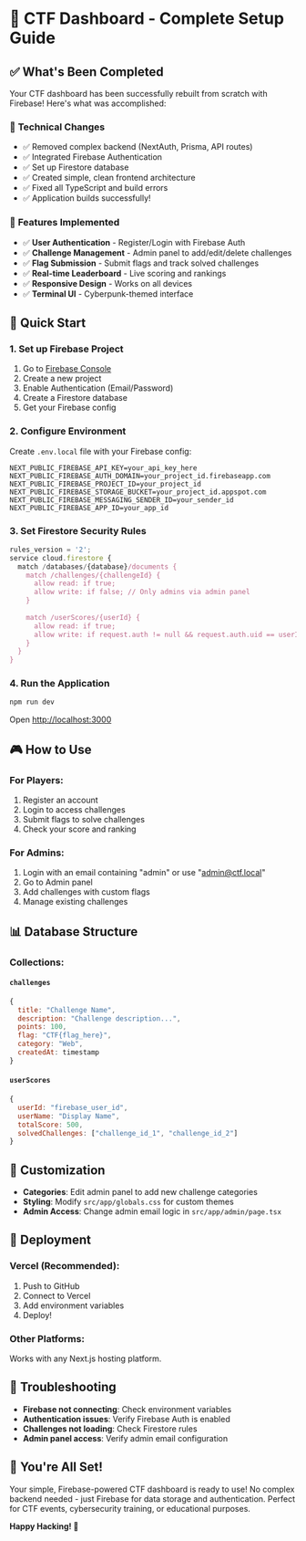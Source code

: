 # 🚀 CTF Dashboard - Complete Setup Guide

## ✅ What's Been Completed

Your CTF dashboard has been successfully rebuilt from scratch with Firebase! Here's what was accomplished:

### 🔧 **Technical Changes**
- ✅ Removed complex backend (NextAuth, Prisma, API routes)
- ✅ Integrated Firebase Authentication
- ✅ Set up Firestore database
- ✅ Created simple, clean frontend architecture
- ✅ Fixed all TypeScript and build errors
- ✅ Application builds successfully!

### 🎯 **Features Implemented**
- ✅ **User Authentication** - Register/Login with Firebase Auth
- ✅ **Challenge Management** - Admin panel to add/edit/delete challenges
- ✅ **Flag Submission** - Submit flags and track solved challenges
- ✅ **Real-time Leaderboard** - Live scoring and rankings
- ✅ **Responsive Design** - Works on all devices
- ✅ **Terminal UI** - Cyberpunk-themed interface

## 🚀 **Quick Start**

### 1. **Set up Firebase Project**
1. Go to [Firebase Console](https://console.firebase.google.com/)
2. Create a new project
3. Enable Authentication (Email/Password)
4. Create a Firestore database
5. Get your Firebase config

### 2. **Configure Environment**
Create `.env.local` file with your Firebase config:
```env
NEXT_PUBLIC_FIREBASE_API_KEY=your_api_key_here
NEXT_PUBLIC_FIREBASE_AUTH_DOMAIN=your_project_id.firebaseapp.com
NEXT_PUBLIC_FIREBASE_PROJECT_ID=your_project_id
NEXT_PUBLIC_FIREBASE_STORAGE_BUCKET=your_project_id.appspot.com
NEXT_PUBLIC_FIREBASE_MESSAGING_SENDER_ID=your_sender_id
NEXT_PUBLIC_FIREBASE_APP_ID=your_app_id
```

### 3. **Set Firestore Security Rules**
```javascript
rules_version = '2';
service cloud.firestore {
  match /databases/{database}/documents {
    match /challenges/{challengeId} {
      allow read: if true;
      allow write: if false; // Only admins via admin panel
    }
    
    match /userScores/{userId} {
      allow read: if true;
      allow write: if request.auth != null && request.auth.uid == userId;
    }
  }
}
```

### 4. **Run the Application**
```bash
npm run dev
```
Open [http://localhost:3000](http://localhost:3000)

## 🎮 **How to Use**

### **For Players:**
1. Register an account
2. Login to access challenges
3. Submit flags to solve challenges
4. Check your score and ranking

### **For Admins:**
1. Login with an email containing "admin" or use "admin@ctf.local"
2. Go to Admin panel
3. Add challenges with custom flags
4. Manage existing challenges

## 📊 **Database Structure**

### **Collections:**

#### `challenges`
```javascript
{
  title: "Challenge Name",
  description: "Challenge description...",
  points: 100,
  flag: "CTF{flag_here}",
  category: "Web",
  createdAt: timestamp
}
```

#### `userScores`
```javascript
{
  userId: "firebase_user_id",
  userName: "Display Name",
  totalScore: 500,
  solvedChallenges: ["challenge_id_1", "challenge_id_2"]
}
```

## 🎨 **Customization**

- **Categories**: Edit admin panel to add new challenge categories
- **Styling**: Modify `src/app/globals.css` for custom themes
- **Admin Access**: Change admin email logic in `src/app/admin/page.tsx`

## 🚀 **Deployment**

### **Vercel (Recommended):**
1. Push to GitHub
2. Connect to Vercel
3. Add environment variables
4. Deploy!

### **Other Platforms:**
Works with any Next.js hosting platform.

## 🔧 **Troubleshooting**

- **Firebase not connecting**: Check environment variables
- **Authentication issues**: Verify Firebase Auth is enabled
- **Challenges not loading**: Check Firestore rules
- **Admin panel access**: Verify admin email configuration

## 🎉 **You're All Set!**

Your simple, Firebase-powered CTF dashboard is ready to use! No complex backend needed - just Firebase for data storage and authentication. Perfect for CTF events, cybersecurity training, or educational purposes.

**Happy Hacking! 🚀**
